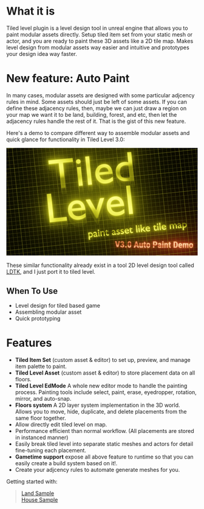 

# What it is

 Tiled level plugin is a level design tool in unreal engine that allows you to paint modular assets directly. Setup tiled item set from your static mesh or actor, and you are ready to paint these 3D assets like a 2D tile map. Makes level design from modular assets way easier and intuitive and prototypes your design idea way faster.

 <!-- Watch this timelapse deom for what it is for.  -->

<!-- [![Cover](_media/HouseDemoVideoCover.png)](https://youtu.be/9-TQblRa5Lo) -->

# New feature: Auto Paint

In many cases, modular assets are designed with some particular adjcency rules in mind. Some assets should just be left of some assets. If you can define these adjacency rules, then, maybe we can just draw a region on your map we want it to be land, building, forest, and etc, then let the adjacency rules handle the rest of it. That is the gist of this new feature.

Here's a demo to compare different way to assemble modular assets and quick glance for functionality in Tiled Level 3.0:

[![Cover](_media/AutoPaintCover.png)](https://youtu.be/uFhRLwUG5i0)


These similar functionality already exist in a tool 2D level design tool called [LDTK](https://ldtk.io/), and I just port it to tiled level.




## When To Use
* Level design for tiled based game
* Assembling modular asset
* Quick prototyping 

# Features
* **Tiled Item Set** (custom asset & editor) to set up, preview, and manage item palette to paint.
* **Tiled Level Asset** (custom asset & editor) to store placement data on all floors. 
* **Tiled Level EdMode** A whole new editor mode to handle the painting process. Painting tools include select, paint, erase, eyedropper, rotation, mirror, and auto-snap.
* **Floors system** A 2D layer system implementation in the 3D world. Allows you to move, hide, duplicate, and delete placements from the same floor together.
* Allow directly edit tiled level on map.
* Performance efficient than normal workflow. (All placements are stored in instanced manner)
* Easily break tiled level into separate static meshes and actors for detail fine-tuning each placement.
* **Gametime support** expose all above feature to runtime so that you can easily create a build system based on it!.
* Create your adjcency rules to automate generate meshes for you.

Getting started with:

> [Land Sample](/QuickStart/LandSample)  
> [House Sample](/QuickStart/HouseSample)

